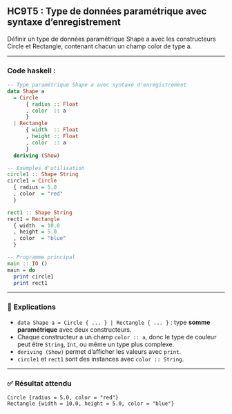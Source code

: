 ## HC9T5 : Type de données paramétrique avec syntaxe d’enregistrement

Définir un type de données paramétrique Shape a avec les constructeurs Circle et Rectangle, contenant chacun un champ color de type a.

---

### Code haskell :

```haskell
-- Type paramétrique Shape a avec syntaxe d'enregistrement
data Shape a
  = Circle
      { radius :: Float
      , color  :: a
      }
  | Rectangle
      { width  :: Float
      , height :: Float
      , color  :: a
      }
  deriving (Show)

-- Exemples d'utilisation
circle1 :: Shape String
circle1 = Circle
  { radius = 5.0
  , color  = "red"
  }

rect1 :: Shape String
rect1 = Rectangle
  { width  = 10.0
  , height = 5.0
  , color  = "blue"
  }

-- Programme principal
main :: IO ()
main = do
  print circle1
  print rect1
```

---

### 🔎 Explications

* `data Shape a = Circle { ... } | Rectangle { ... }` : type **somme paramétrique** avec deux constructeurs.
* Chaque constructeur a un champ `color :: a`, donc le type de couleur peut être `String`, `Int`, ou même un type plus complexe.
* `deriving (Show)` permet d’afficher les valeurs avec `print`.
* `circle1` et `rect1` sont des instances avec `color :: String`.

---

### ✅ Résultat attendu

```
Circle {radius = 5.0, color = "red"}
Rectangle {width = 10.0, height = 5.0, color = "blue"}
```
